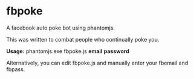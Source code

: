 fbpoke
======

A facebook auto poke bot using phantomjs.

This was written to combat people who continually poke you.

**Usage:**
phantomjs.exe fbpoke.js **email** **password**

Alternatively, you can edit fbpoke.js and manually enter your fbemail and fbpass.